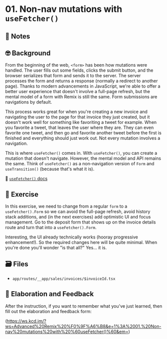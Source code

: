 # 01. Non-nav mutations with `useFetcher()`

## 📝 Notes

## 🤓 Background

From the beginning of the web, `<form>` has been how mutations were handled. The user fills out some fields, clicks the submit button, and the browser serializes that form and sends it to the server. The server processes the form and returns a response (normally a redirect to another page). Thanks to modern advancements in JavaScript, we're able to offer a better user experience that doesn't involve a full-page refresh, but the mental model of a form with Remix is still the same. Form submissions are navigations by default.

This process works great for when you're creating a new invoice and navigating the user to the page for that invoice they just created, but it doesn't work well for something like favoriting a tweet for example. When you favorite a tweet, that leaves the user where they are. They can even favorite one tweet, and then go and favorite another tweet before the first is finished and everything should just work out. Not every mutation involves a navigation.

This is where `useFetcher()` comes in. With `useFetcher()`, you can create a mutation that doesn't navigate. However, the mental model and API remains the same. Think of `useFetcher()` as a non-navigation version of `Form` and `useTransition()` (because that's what it is).

📜 [`useFetcher()` docs](https://remix.run/docs/en/v1/api/remix#usefetcher)

## 💪 Exercise

In this exercise, we need to change from a regular `form` to a `useFetcher().Form` so we can avoid the full-page refresh, avoid history stack additions, and (in the next exercises) add optimistic UI and focus management. Go to the deposit form that shows up on the invoice details route and turn that into a `useFetcher().Form`.

Interesting, the UI already technically works (hooray progressive enhancement!). So the required changes here will be quite minimal. When you're done you'll wonder "is that all?" Yes... it is.

## 🗃 Files

- `app/routes/__app/sales/invoices/$invoiceId.tsx`

## 🦉 Elaboration and Feedback

After the instruction, if you want to remember what you've just learned, then
fill out the elaboration and feedback form:

(https://ws.kcd.im/?ws=Advanced%20Remix%20%F0%9F%A6%B8&e=1%3A%2001.%20Non-nav%20mutations%20with%20%60useFetcher()%60&em=)
